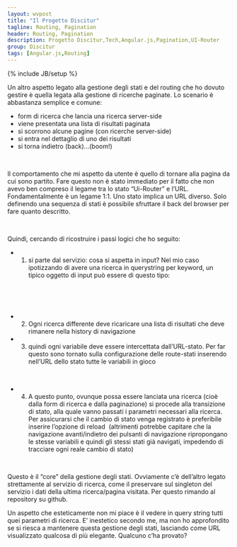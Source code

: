 ```yaml
---
layout: wvpost
title: "Il Progetto Discitur"
tagline: Routing, Pagination
header: Routing, Pagination
description: Progetto Discitur,Tech,Angular.js,Pagination,UI-Router
group: Discitur
tags: [Angular.js,Routing]
---
```

{% include JB/setup %}

Un altro aspetto legato alla gestione degli stati e del routing che ho
dovuto gestire è quella legata alla gestione di ricerche paginate. Lo scenario
è abbastanza semplice e comune:

- form di ricerca che lancia una ricerca
     server-side
- viene presentata una lista di risultati
     paginata
- si scorrono alcune pagine (con ricerche
     server-side)
- si entra nel dettaglio di uno dei risultati
- si torna indietro (back)...(boom!)

 

Il comportamento che mi aspetto da utente è quello di tornare alla pagina
da cui sono partito. Fare questo non è stato immediato per il fatto che non
avevo ben compreso il legame tra lo stato “Ui-Router” e l’URL. Fondamentalmente
è un legame 1:1. Uno stato implica un URL diverso. Solo definendo una sequenza
di stati è possibile sfruttare il back del browser per fare quanto descritto.

 

Quindi, cercando di ricostruire i passi logici che ho seguito:

- 1) si parte dal servizio: cosa si aspetta in
     input? Nel mio caso ipotizzando di avere una ricerca in querystring per
     keyword, un tipico oggetto di input può essere di questo tipo:

  

<script type="syntaxhighlighter" class="brush: javascript">
<![CDATA[
{ 
 keyword: "example",
 startRow: 0,
 pageSize: 3,
 orderBy: "PublishDate",
 orderDir: "DESC"
}
]]></script> 


- 2) Ogni ricerca differente deve ricaricare una
     lista di risultati che deve rimanere nella history di navigazione
- 3) quindi ogni variabile deve essere
     intercettata dall’URL-stato. Per far questo sono tornato sulla
     configurazione delle route-stati inserendo nell’URL dello stato tutte le
     variabili in gioco



<script type="syntaxhighlighter" class="brush: javascript;highlight: [2]">
<![CDATA[
.state('lessonSearch', {
    url: '/lesson?keyword?startRow?pageSize?orderBy?orderDir',
    parent: 'master.2cl',
    views: {
        'sidebar': {
            templateUrl: 'modules/lesson/sidebar.html'
        },
        'main': {
            templateUrl: 'modules/lesson/LessonNews.html',
            controller: 'LessonNewsCtrl',
            resolve: {
                lessonNewsData: function (LessonService, $stateParams) {
                    return LessonService.search($stateParams);
                }

            }
        }
    }
})
]]></script> 



- 4) A questo punto, ovunque possa essere lanciata
     una ricerca (cioè dalla form di ricerca e dalla paginazione) si procede
     alla transizione di stato, alla quale vanno passati i parametri necessari
     alla ricerca. Per assicurarsi che il cambio di stato venga registrato è
     preferibile inserire l’opzione di reload 
     (altrimenti potrebbe capitare che la navigazione avanti/indietro
     dei pulsanti di navigazione ripropongano le stesse variabili e quindi gli
     stessi stati già navigati, impedendo di tracciare ogni reale cambio di stato)



<script type="syntaxhighlighter" class="brush: javascript">
<![CDATA[
// Invoke search service for paging through state transition to preserve paging history
// the state transition is forced cause the same params could be used in previous navigations
$scope.getPage = function (pager) {
    $state.go('lessonSearch', LessonService.getPage(pager), { reload: true })               
}
]]></script> 

Questo è il “core” della gestione degli stati. Ovviamente c’è dell’altro
legato strettamente al servizio di ricerca, come il preservare sul singleton
del servizio i dati della ultima ricerca/pagina visitata. Per questo rimando al
repository su github.

Un aspetto che esteticamente non mi piace è il vedere in query string tutti
quei parametri di ricerca. E’ inestetico secondo me, ma non ho approfondito se
si riesca a mantenere questa gestione degli stati, lasciando come URL
visualizzato qualcosa di più elegante. Qualcuno c’ha provato?

 